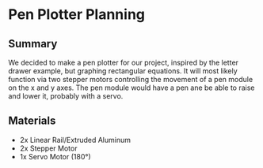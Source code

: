 <h1>Pen Plotter Planning</h1>
<h2>Summary</h2>
<p>We decided to make a pen plotter for our project, inspired by the letter drawer example, but graphing rectangular equations. It will most likely function via two stepper motors controlling the movement of a pen module on the x and y axes. The pen module would have a pen ane be able to raise and lower it, probably with a servo.</p>
<h2>Materials</h2>
<ul>
  <li>2x Linear Rail/Extruded Aluminum</li>
  <li>2x Stepper Motor</li>
  <li>1x Servo Motor (180°)</li>
</ul>

